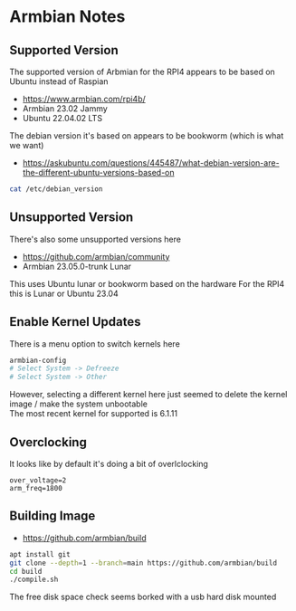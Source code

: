 # Armbian Notes

## Supported Version

The supported version of Arbmian for the RPI4 appears to be based on Ubuntu instead of Raspian

  * https://www.armbian.com/rpi4b/
  * Armbian 23.02 Jammy
  * Ubuntu 22.04.02 LTS

The debian version it's based on appears to be bookworm (which is what we want)

  * https://askubuntu.com/questions/445487/what-debian-version-are-the-different-ubuntu-versions-based-on

```sh
cat /etc/debian_version
```

## Unsupported Version

There's also some unsupported versions here

  * https://github.com/armbian/community
  * Armbian 23.05.0-trunk Lunar

This uses Ubuntu lunar or bookworm based on the hardware
For the RPI4 this is Lunar or Ubuntu 23.04


## Enable Kernel Updates

There is a menu option to switch kernels here
```sh
armbian-config
# Select System -> Defreeze
# Select System -> Other
```

However, selecting a different kernel here just seemed to delete the kernel image / make the system unbootable  
The most recent kernel for supported is 6.1.11

## Overclocking

It looks like by default it's doing a bit of overlclocking
```
over_voltage=2
arm_freq=1800
```

## Building Image

  * https://github.com/armbian/build

```sh
apt install git
git clone --depth=1 --branch=main https://github.com/armbian/build
cd build
./compile.sh
```
The free disk space check seems borked with a usb hard disk mounted
